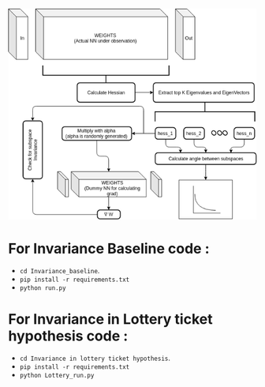 ![FlowChart](Subspace_Invariance_Flowchart.png)


# For Invariance Baseline code :
- `cd Invariance_baseline`.
- `pip install -r requirements.txt`
- `python run.py`

# For Invariance in Lottery ticket hypothesis code :
- `cd Invariance in lottery ticket hypothesis`.
- `pip install -r requirements.txt`
- `python Lottery_run.py`